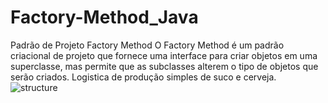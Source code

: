 # Factory-Method_Java
Padrão de Projeto Factory Method
O Factory Method é um padrão criacional de projeto que fornece uma interface para criar objetos em uma superclasse, mas permite que as subclasses alterem o tipo de objetos que serão criados.
Logistica de produção simples de suco e cerveja. 
![structure](https://user-images.githubusercontent.com/105131119/167273353-94bff1f7-1482-46a1-81cd-37dc0a761e59.png)
